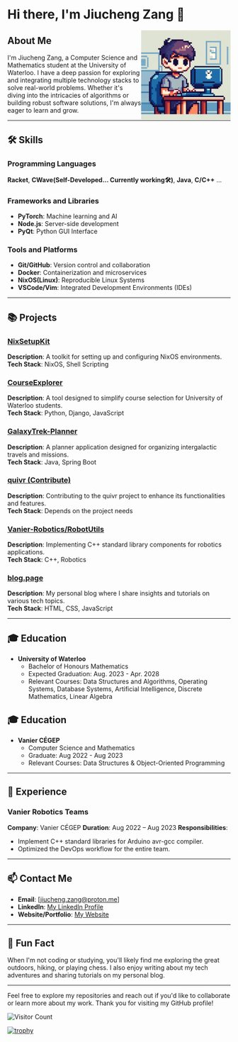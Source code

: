 # Hi there, I'm Jiucheng Zang 👋

<img align="right" src="person.png" width="40%" height="40%" />

## About Me

I'm Jiucheng Zang, a Computer Science and Mathematics student at the University of Waterloo. I have a deep passion for exploring and integrating multiple technology stacks to solve real-world problems. Whether it's diving into the intricacies of algorithms or building robust software solutions, I'm always eager to learn and grow.

---

## 🛠️ Skills

### Programming Languages
**Racket**, **CWave(Self-Developed... Currently working🛠️)**, **Java**, **C/C++** ...

### Frameworks and Libraries
- **PyTorch**: Machine learning and AI
- **Node.js**: Server-side development
- **PyQt**: Python GUI Interface

### Tools and Platforms
- **Git/GitHub**: Version control and collaboration
- **Docker**: Containerization and microservices
- **NixOS(Linux)**: Reproducible Linux Systems 
- **VSCode/Vim**: Integrated Development Environments (IDEs)

---

## 📚 Projects

### [NixSetupKit](https://github.com/zangjiucheng/NixSetupKit)
**Description**: A toolkit for setting up and configuring NixOS environments.  
**Tech Stack**: NixOS, Shell Scripting

### [CourseExplorer](https://github.com/zangjiucheng/CourseExplorer)
**Description**: A tool designed to simplify course selection for University of Waterloo students.  
**Tech Stack**: Python, Django, JavaScript

### [GalaxyTrek-Planner](https://github.com/zangjiucheng/GalaxyTrek-Planner)
**Description**: A planner application designed for organizing intergalactic travels and missions.  
**Tech Stack**: Java, Spring Boot

### [quivr (Contribute)](https://github.com/zangjiucheng/quivr)
**Description**: Contributing to the quivr project to enhance its functionalities and features.  
**Tech Stack**: Depends on the project needs

### [Vanier-Robotics/RobotUtils](https://github.com/Vanier-Robotics/RobotUtils)
**Description**: Implementing C++ standard library components for robotics applications.  
**Tech Stack**: C++, Robotics

### [blog.page](https://github.com/zangjiucheng/blog.page)
**Description**: My personal blog where I share insights and tutorials on various tech topics.  
**Tech Stack**: HTML, CSS, JavaScript

---

## 🎓 Education

- **University of Waterloo**
  - Bachelor of Honours Mathematics
  - Expected Graduation: Aug. 2023 - Apr. 2028
  - Relevant Courses: Data Structures and Algorithms, Operating Systems, Database Systems, Artificial Intelligence, Discrete Mathematics, Linear Algebra

## 🎓 Education

- **Vanier CÉGEP**
  - Computer Science and Mathematics
  - Graduate: Aug 2022 - Aug 2023
  - Relevant Courses:  Data Structures & Object-Oriented Programming


---

## 💼 Experience

### Vanier Robotics Teams
**Company**: Vanier CÉGEP 
**Duration**: Aug 2022 – Aug 2023
**Responsibilities**:
- Implement C++ standard libraries for Arduino avr-gcc compiler.
- Optimized the DevOps workflow for the entire team.

---

## 📫 Contact Me

- **Email**: [jiucheng.zang@proton.me]
- **LinkedIn**: [My LinkedIn Profile](https://www.linkedin.com/in/jiucheng-zang-20940724a/)
- **Website/Portfolio**: [My Website](https://zangjiucheng.github.io/blog.page/)

---

## 🎉 Fun Fact

When I'm not coding or studying, you'll likely find me exploring the great outdoors, hiking, or playing chess. I also enjoy writing about my tech adventures and sharing tutorials on my personal blog.

---

Feel free to explore my repositories and reach out if you'd like to collaborate or learn more about my work. Thank you for visiting my GitHub profile!

![Visitor Count](https://visitor-badge.laobi.icu/badge?page_id=zangjiucheng.zangjiucheng)

[![trophy](https://github-profile-trophy.vercel.app/?username=zangjiucheng)](https://github.com/ryo-ma/github-profile-trophy)
